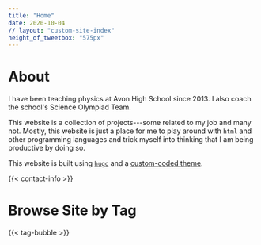 ```yaml
---
title: "Home"
date: 2020-10-04
// layout: "custom-site-index"
height_of_tweetbox: "575px"
---
```


About
=====

I have been teaching physics at Avon High School since 2013. I also coach the school's Science Olympiad Team.

This website is a collection of projects---some related to my job and many not.  Mostly, this website is just a 
place for me to play around with `html` and other programming languages and trick myself into thinking that I 
am being productive by doing so.

This website is built using [`hugo`](https://www.gohugo.io/) and a [custom-coded theme](/projects/hugo/).

{{< contact-info >}}


Browse Site by Tag
==================

{{< tag-bubble >}}